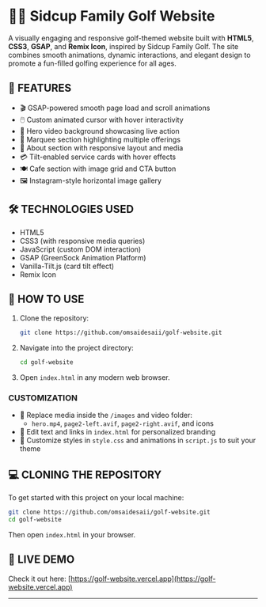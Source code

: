 # 🏌️‍♂️ Sidcup Family Golf Website

A visually engaging and responsive golf-themed website built with **HTML5**, **CSS3**, **GSAP**, and **Remix Icon**, inspired by Sidcup Family Golf. The site combines smooth animations, dynamic interactions, and elegant design to promote a fun-filled golfing experience for all ages.

## 🚀 FEATURES

- 🎬 GSAP-powered smooth page load and scroll animations
- 🖱️ Custom animated cursor with hover interactivity
- 🎯 Hero video background showcasing live action
- 🧾 Marquee section highlighting multiple offerings
- 📖 About section with responsive layout and media
- 💳 Tilt-enabled service cards with hover effects
- 🍽️ Cafe section with image grid and CTA button
- 🖼️ Instagram-style horizontal image gallery

## 🛠️ TECHNOLOGIES USED

- HTML5  
- CSS3 (with responsive media queries)  
- JavaScript (custom DOM interaction)  
- GSAP (GreenSock Animation Platform)  
- Vanilla-Tilt.js (card tilt effect)  
- Remix Icon  

## 🔧 HOW TO USE

1. Clone the repository:
   ```bash
   git clone https://github.com/omsaidesaii/golf-website.git
   ```

2. Navigate into the project directory:
   ```bash
   cd golf-website
   ```

3. Open `index.html` in any modern web browser.

### **CUSTOMIZATION**

- 🎥 Replace media inside the `/images` and video folder:
  - `hero.mp4`, `page2-left.avif`, `page2-right.avif`, and icons
- 📝 Edit text and links in `index.html` for personalized branding
- 🎨 Customize styles in `style.css` and animations in `script.js` to suit your theme

## 💻 CLONING THE REPOSITORY

To get started with this project on your local machine:

```bash
git clone https://github.com/omsaidesaii/golf-website.git
cd golf-website
```

Then open `index.html` in your browser.

## 📌 LIVE DEMO

Check it out here: [https://golf-website.vercel.app](https://golf-website.vercel.app) 

---
